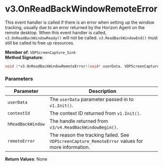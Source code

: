 # v3.OnReadBackWindowRemoteError

This event handler is called if there is an error when setting up the window tracking, usually due to an error returned by the Horizon Agent on the remote desktop. When this event handler is called, `v3.OnReadBackWindowReady()` will not be called. `v3.ReadBackWindowEnd()` must still be called to free up resources.

**Member of**: `VDPScreenCapture_Sink`  
**Method Signature**:  
```c
void (*v3.OnReadBackWindowRemoteError)(void* userData, VDPScreenCapture_ContextId contextId, VDPScreenCapture_ReadBackWindowHandle hReadBackWindow, VDPScreenCapture_RemoteError remoteError);
```

### Parameters

| Parameter          | Description                                                               |
|--------------------|---------------------------------------------------------------------------|
| `userData`         | The `userData` parameter passed in to `v1.Init()`.                        |
| `contextId`        | The context ID returned from `v1.Init()`.                                 |
| `hReadBackWindow`  | The handle returned from `v3/v4.ReadBackWindowBegin()`.                   |
| `remoteError`      | The reason the tracking failed. See `VDPScreenCapture_RemoteError` values for more information. |

**Return Values**: None



